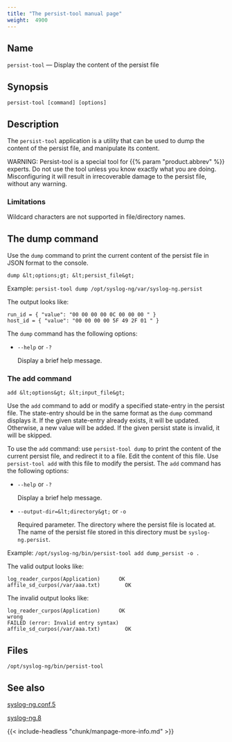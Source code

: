 ```yaml
---
title: "The persist-tool manual page"
weight:  4900
---
```

<!-- DISCLAIMER: This file is based on the syslog-ng Open Source Edition documentation https://github.com/balabit/syslog-ng-ose-guides/commit/2f4a52ee61d1ea9ad27cb4f3168b95408fddfdf2 and is used under the terms of The syslog-ng Open Source Edition Documentation License. The file has been modified by Axoflow. -->

<span id="persist-tool.1"></span>

## Name

`persist-tool` — Display the content of the persist file

## Synopsis

`persist-tool [command] [options]`

## Description

The `persist-tool` application is a utility that can be used to dump the content of the persist file, and manipulate its content.

WARNING: Persist-tool is a special tool for {{% param "product.abbrev" %}} experts. Do not use the tool unless you know exactly what you are doing. Misconfiguring it will result in irrecoverable damage to the persist file, without any warning.

### Limitations

Wildcard characters are not supported in file/directory names.

## The dump command

Use the `dump` command to print the current content of the persist file in JSON format to the console.

`dump &lt;options;gt; &lt;persist_file&gt;`

Example: `persist-tool dump /opt/syslog-ng/var/syslog-ng.persist`

The output looks like:

```
run_id = { "value": "00 00 00 00 0C 00 00 00 " }
host_id = { "value": "00 00 00 00 5F 49 2F 01 " }
```

The `dump` command has the following options:

- `--help` or `-?`

    Display a brief help message.

### The add command

`add &lt;options&gt; &lt;input_file&gt;`

Use the `add` command to add or modify a specified state-entry in the persist file. The state-entry should be in the same format as the `dump` command displays it. If the given state-entry already exists, it will be updated. Otherwise, a new value will be added. If the given persist state is invalid, it will be skipped.

To use the `add` command: use `persist-tool dump` to print the content of the current persist file, and redirect it to a file. Edit the content of this file. Use `persist-tool add` with this file to modify the persist. The `add` command has the following options:

- `--help` or `-?`

    Display a brief help message.

- `--output-dir=&lt;directory&gt;` or `-o`

    Required parameter. The directory where the persist file is located at. The name of the persist file stored in this directory must be `syslog-ng.persist`.

Example: `/opt/syslog-ng/bin/persist-tool add dump_persist -o .`

The valid output looks like:

```
log_reader_curpos(Application)      OK
affile_sd_curpos(/var/aaa.txt)        OK
```

The invalid output looks like:

```
log_reader_curpos(Application)      OK
wrong
FAILED (error: Invalid entry syntax)
affile_sd_curpos(/var/aaa.txt)        OK
```

## Files

`/opt/syslog-ng/bin/persist-tool`

## See also

[syslog-ng.conf.5](https://axoflow.com/docs/axosyslog-core/app-man-syslog-ng/syslog-ng.conf.5/)

[syslog-ng.8](https://axoflow.com/docs/axosyslog-core/app-man-syslog-ng/syslog-ng.8/)

{{< include-headless "chunk/manpage-more-info.md" >}}
